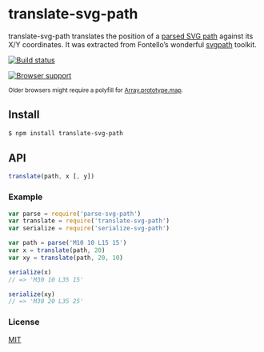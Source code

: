 # translate-svg-path
translate-svg-path translates the position of a [parsed SVG path](https://github.com/jkroso/parse-svg-path) against its X/Y coordinates. It was extracted from Fontello’s wonderful [svgpath](https://github.com/fontello/svgpath) toolkit.

[![Build status](https://travis-ci.org/michaelrhodes/translate-svg-path.png?branch=master)](https://travis-ci.org/michaelrhodes/translate-svg-path)

[![Browser support](https://ci.testling.com/michaelrhodes/translate-svg-path.png)](https://ci.testling.com/michaelrhodes/translate-svg-path)

<small>Older browsers might require a polyfill for [Array.prototype.map](http://kangax.github.io/es5-compat-table/#Array.prototype.map).</small>

## Install
```sh
$ npm install translate-svg-path
```

## API
```js
translate(path, x [, y])
```

### Example
``` js
var parse = require('parse-svg-path')
var translate = require('translate-svg-path')
var serialize = require('serialize-svg-path')

var path = parse('M10 10 L15 15')
var x = translate(path, 20)
var xy = translate(path, 20, 10)

serialize(x)
// => 'M30 10 L35 15'

serialize(xy)
// => 'M30 20 L35 25'
```

### License
[MIT](http://opensource.org/licenses/MIT)
